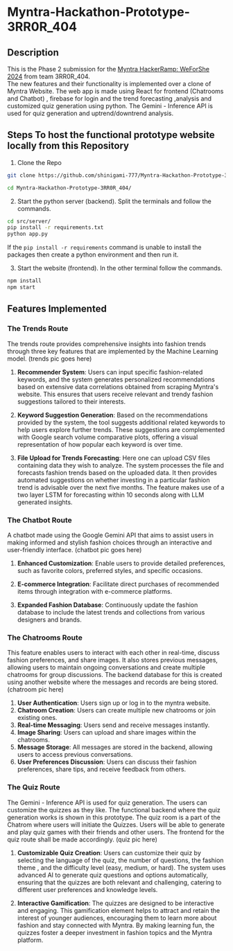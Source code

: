 # Myntra-Hackathon-Prototype-3RR0R_404

## Description
This is the Phase 2 submission for the [Myntra HackerRamp: WeForShe 2024](https://unstop.com/hackathons/myntra-hackerramp-weforshe-2024-myntra-1025692) from team 3RR0R_404. <br>The new features and their functionality is implemented over a clone of Myntra Website. The web app is made using React for frontend (Chatrooms and Chatbot) , firebase for login and the trend forecasting ,analysis and customized quiz generation using python. The Gemini - Inference API is used for quiz generation and uptrend/downtrend analysis.
## Steps To host the functional prototype website locally from this Repository
1. Clone the Repo
```sh
git clone https://github.com/shinigami-777/Myntra-Hackathon-Prototype-3RR0R_404.git
```
```sh
cd Myntra-Hackathon-Prototype-3RR0R_404/
```
2. Start the python server (backend). Split the terminals and follow the commands.
```sh
cd src/server/
pip install -r requirements.txt
python app.py
```
If the `pip install -r requirements` command is unable to install the packages then create a python environment and then run it.

3. Start the website (frontend). In the other terminal follow the commands.
```sh
npm install
npm start
```
## Features Implemented
### The Trends Route
The trends route provides comprehensive insights into fashion trends through three key features that are implemented by the Machine Learning model.
(trends pic goes here)

1. **Recommender System**: Users can input specific fashion-related keywords, and the system generates personalized recommendations based on extensive data correlations obtained from scraping Myntra's website. This ensures that users receive relevant and trendy fashion suggestions tailored to their interests.

2. **Keyword Suggestion Generation**: Based on the recommendations provided by the system, the tool suggests additional related keywords to help users explore further trends. These suggestions are complemented with Google search volume comparative plots, offering a visual representation of how popular each keyword is over time. 

3. **File Upload for Trends Forecasting**: Here one can upload CSV files containing data they wish to analyze. The system processes the file and forecasts fashion trends based on the uploaded data. It then provides automated suggestions on whether investing in a particular fashion trend is advisable over the next five months. The feature makes use of a two layer LSTM for forecasting within 10 seconds along with LLM generated insights.

### The Chatbot Route
A chatbot made using the Google Gemini API that  aims to assist users in making informed and stylish fashion choices through an interactive and user-friendly interface.
(chatbot pic goes here)
1. **Enhanced Customization**: Enable users to provide detailed preferences, such as favorite colors, preferred styles, and specific occasions.

2. **E-commerce Integration**: Facilitate direct purchases of recommended items through integration with e-commerce platforms.

3. **Expanded Fashion Database**: Continuously update the fashion database to include the latest trends and collections from various designers and brands.

### The Chatrooms Route
This feature enables users to interact with each other in real-time, discuss fashion preferences, and share images. It also stores previous messages, allowing users to maintain ongoing conversations and create multiple chatrooms for group discussions. The backend database for this is created using another website where the messages and records are being stored.
(chatroom pic here)
1. **User Authentication**: Users sign up or log in to the myntra website.
2. **Chatroom Creation**: Users can create multiple new chatrooms or join existing ones.
3. **Real-time Messaging**: Users send and receive messages instantly.
4. **Image Sharing**: Users can upload and share images within the chatrooms.
5. **Message Storage**: All messages are stored in the backend, allowing users to access previous conversations.
6. **User Preferences Discussion**: Users can discuss their fashion preferences, share tips, and receive feedback from others.

### The Quiz Route
The Gemini - Inference API is used for quiz generation. The users can customize the quizzes as they like. The functional backend where the quiz generation works is shown in this prototype. The quiz room is a part of the Chatrom where users will initiate the Quizzes. Users will be able to generate and play quiz games with their friends and other users. The frontend for the quiz route shall be made accordingly.
(quiz pic here)
1. **Customizable Quiz Creation**: Users can customize their quiz by selecting the language of the quiz, the number of questions, the fashion theme , and the difficulty level (easy, medium, or hard). The system uses advanced AI to generate quiz questions and options automatically, ensuring that the quizzes are both relevant and challenging, catering to different user preferences and knowledge levels.

2. **Interactive Gamification**: The quizzes are designed to be interactive and engaging. This gamification element helps to attract and retain the interest of younger audiences, encouraging them to learn more about fashion and stay connected with Myntra. By making learning fun, the quizzes foster a deeper investment in fashion topics and the Myntra platform.
